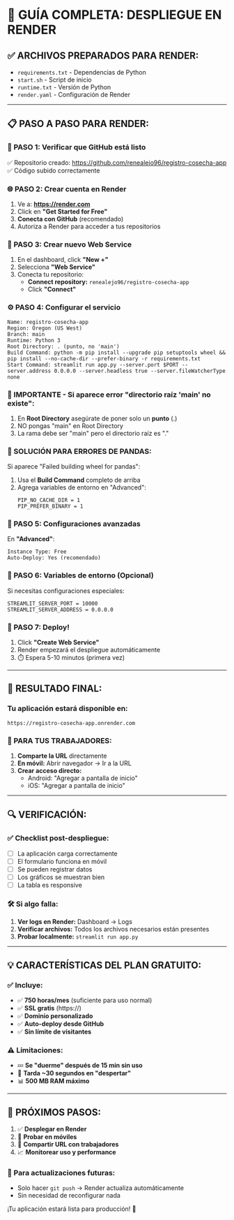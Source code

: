 # 🚀 GUÍA COMPLETA: DESPLIEGUE EN RENDER

## ✅ ARCHIVOS PREPARADOS PARA RENDER:
- `requirements.txt` - Dependencias de Python
- `start.sh` - Script de inicio
- `runtime.txt` - Versión de Python
- `render.yaml` - Configuración de Render

---

## 📋 PASO A PASO PARA RENDER:

### 🔗 PASO 1: Verificar que GitHub está listo
✅ Repositorio creado: https://github.com/renealejo96/registro-cosecha-app
✅ Código subido correctamente

### 🌐 PASO 2: Crear cuenta en Render
1. Ve a: **https://render.com**
2. Click en **"Get Started for Free"**
3. **Conecta con GitHub** (recomendado)
4. Autoriza a Render para acceder a tus repositorios

### 🚀 PASO 3: Crear nuevo Web Service
1. En el dashboard, click **"New +"**
2. Selecciona **"Web Service"**
3. Conecta tu repositorio:
   - **Connect repository:** `renealejo96/registro-cosecha-app`
   - Click **"Connect"**

### ⚙️ PASO 4: Configurar el servicio
```
Name: registro-cosecha-app
Region: Oregon (US West)
Branch: main
Runtime: Python 3
Root Directory: . (punto, no 'main')
Build Command: python -m pip install --upgrade pip setuptools wheel && pip install --no-cache-dir --prefer-binary -r requirements.txt
Start Command: streamlit run app.py --server.port $PORT --server.address 0.0.0.0 --server.headless true --server.fileWatcherType none
```

### 🚨 IMPORTANTE - Si aparece error "directorio raíz 'main' no existe":
1. En **Root Directory** asegúrate de poner solo un **punto** (.)
2. NO pongas "main" en Root Directory
3. La rama debe ser "main" pero el directorio raíz es "."

### 🔧 SOLUCIÓN PARA ERRORES DE PANDAS:
Si aparece "Failed building wheel for pandas":
1. Usa el **Build Command** completo de arriba
2. Agrega variables de entorno en "Advanced":
   ```
   PIP_NO_CACHE_DIR = 1
   PIP_PREFER_BINARY = 1
   ```

### 🔧 PASO 5: Configuraciones avanzadas
En **"Advanced"**:
```
Instance Type: Free
Auto-Deploy: Yes (recomendado)
```

### 🌟 PASO 6: Variables de entorno (Opcional)
Si necesitas configuraciones especiales:
```
STREAMLIT_SERVER_PORT = 10000
STREAMLIT_SERVER_ADDRESS = 0.0.0.0
```

### 🎯 PASO 7: Deploy!
1. Click **"Create Web Service"**
2. Render empezará el despliegue automáticamente
3. ⏱️ Espera 5-10 minutos (primera vez)

---

## 📱 RESULTADO FINAL:

### Tu aplicación estará disponible en:
```
https://registro-cosecha-app.onrender.com
```

### 🎉 PARA TUS TRABAJADORES:
1. **Comparte la URL** directamente
2. **En móvil:** Abrir navegador → Ir a la URL
3. **Crear acceso directo:** 
   - Android: "Agregar a pantalla de inicio"
   - iOS: "Agregar a pantalla de inicio"

---

## 🔍 VERIFICACIÓN:

### ✅ Checklist post-despliegue:
- [ ] La aplicación carga correctamente
- [ ] El formulario funciona en móvil
- [ ] Se pueden registrar datos
- [ ] Los gráficos se muestran bien
- [ ] La tabla es responsive

### 🛠️ Si algo falla:
1. **Ver logs en Render:** Dashboard → Logs
2. **Verificar archivos:** Todos los archivos necesarios están presentes
3. **Probar localmente:** `streamlit run app.py`

---

## 💡 CARACTERÍSTICAS DEL PLAN GRATUITO:

### ✅ Incluye:
- ✅ **750 horas/mes** (suficiente para uso normal)
- ✅ **SSL gratis** (https://)
- ✅ **Dominio personalizado**
- ✅ **Auto-deploy desde GitHub**
- ✅ **Sin límite de visitantes**

### ⚠️ Limitaciones:
- 💤 **Se "duerme" después de 15 min sin uso**
- 🔄 **Tarda ~30 segundos en "despertar"**
- 📊 **500 MB RAM máximo**

---

## 🎯 PRÓXIMOS PASOS:

1. ✅ **Desplegar en Render**
2. 📱 **Probar en móviles**
3. 👥 **Compartir URL con trabajadores**
4. 📈 **Monitorear uso y performance**

### 🔄 Para actualizaciones futuras:
- Solo hacer `git push` → Render actualiza automáticamente
- Sin necesidad de reconfigurar nada

¡Tu aplicación estará lista para producción! 🚀
